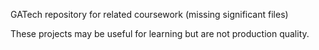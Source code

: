 GATech repository for related coursework (missing significant files)

These projects may be useful for learning but are not production quality.


